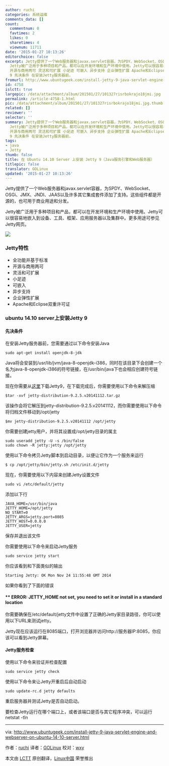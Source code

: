 ```yaml
---
author: ruchi
categories: 系统运维
comments_data: []
count:
  commentnum: 0
  favtimes: 2
  likes: 0
  sharetimes: 4
  viewnum: 11711
date: '2015-01-27 10:13:26'
editorchoice: false
excerpt: Jetty提供了一个Web服务器和javax.servlet容器，为SPDY、WebSocket、OSGi、JMX、JNDI、JAAS以及许多其它集成套件添加了支持。这些组件都是开源的，也可用于商业用途和分发。
  Jetty被广泛用于多种项目和产品，都可以在开发环境和生产环境中使用。Jetty可以很容易地嵌入到设备、工具、框架、应用服务器以及集群中。更多用途可参见Jetty网页。  Jetty特性  全功能并基于标准
  开源与商用两可 灵活和可扩展 小足迹 可嵌入 异步支持 企业弹性扩展 Apache和Eclipse双重许可证  ubuntu 14.10 server上安装Jetty
  9 先决条件 在安装Jetty服务器前，
fromurl: http://www.ubuntugeek.com/install-jetty-9-java-servlet-engine-and-webserver-on-ubuntu-14-10-server.html
id: 4758
islctt: true
largepic: /data/attachment/album/201501/27/101327risrbokrajo18jmi.jpg
permalink: /article-4758-1.html
pic: /data/attachment/album/201501/27/101327risrbokrajo18jmi.jpg.thumb.jpg
related: []
reviewer: ''
selector: ''
summary: Jetty提供了一个Web服务器和javax.servlet容器，为SPDY、WebSocket、OSGi、JMX、JNDI、JAAS以及许多其它集成套件添加了支持。这些组件都是开源的，也可用于商业用途和分发。
  Jetty被广泛用于多种项目和产品，都可以在开发环境和生产环境中使用。Jetty可以很容易地嵌入到设备、工具、框架、应用服务器以及集群中。更多用途可参见Jetty网页。  Jetty特性  全功能并基于标准
  开源与商用两可 灵活和可扩展 小足迹 可嵌入 异步支持 企业弹性扩展 Apache和Eclipse双重许可证  ubuntu 14.10 server上安装Jetty
  9 先决条件 在安装Jetty服务器前，
tags:
- java
- Jetty
thumb: false
title: 在 Ubuntu 14.10 Server 上安装 Jetty 9（Java服务引擎和Web服务器）
titlepic: false
translator: GOLinux
updated: '2015-01-27 10:13:26'
---
```


Jetty提供了一个Web服务器和javax.servlet容器，为SPDY、WebSocket、OSGi、JMX、JNDI、JAAS以及许多其它集成套件添加了支持。这些组件都是开源的，也可用于商业用途和分发。


Jetty被广泛用于多种项目和产品，都可以在开发环境和生产环境中使用。Jetty可以很容易地嵌入到设备、工具、框架、应用服务器以及集群中。更多用途可参见Jetty网页。


![](/data/attachment/album/201501/27/101327risrbokrajo18jmi.jpg)


### Jetty特性


* 全功能并基于标准
* 开源与商用两可
* 灵活和可扩展
* 小足迹
* 可嵌入
* 异步支持
* 企业弹性扩展
* Apache和Eclipse双重许可证


### ubuntu 14.10 server上安装Jetty 9


#### 先决条件


在安装Jetty服务器前，您需要通过以下命令安装Java



```
sudo apt-get install openjdk-8-jdk

```

Java将会安装到/usr/lib/jvm/java-8-openjdk-i386，同时在该目录下会创建一个名为java-8-openjdk-i386的符号链接，在/usr/bin/java下也会相应创建符号链接。


现在你需要从[这里](http://download.eclipse.org/jetty/stable-9/dist/)下载Jetty9，在下载完成后，你需要使用以下命令来解压缩



```
$tar -xvf jetty-distribution-9.2.5.v20141112.tar.gz

```

该操作会将它解压到jetty-distribution-9.2.5.v20141112，而你需要使用以下命令将归档文件移动到/opt/jetty



```
$mv jetty-distribution-9.2.5.v20141112 /opt/jetty

```

你需要创建jetty用户，并将其设置成/opt/jetty目录的属主



```
sudo useradd jetty -U -s /bin/false
sudo chown -R jetty:jetty /opt/jetty

```

使用以下命令拷贝Jetty脚本到启动目录，以便让它作为一个服务来运行



```
$ cp /opt/jetty/bin/jetty.sh /etc/init.d/jetty

```

现在，你需要使用以下内容来创建Jetty设置文件



```
sudo vi /etc/default/jetty

```

添加以下行



```
JAVA_HOME=/usr/bin/java
JETTY_HOME=/opt/jetty
NO_START=0
JETTY_ARGS=jetty.port=8085
JETTY_HOST=0.0.0.0
JETTY_USER=jetty 

```

保存并退出该文件


你需要使用以下命令来启动Jetty服务



```
sudo service jetty start

```

你应该看到和下面类似的输出



```
Starting Jetty: OK Mon Nov 24 11:55:48 GMT 2014

```

如果你看到了下面的错误


#### \*\* ERROR: JETTY\_HOME not set, you need to set it or install in a standard location


你需要确保在/etc/default/jetty文件中设置了正确的Jetty家目录路径，你可以使用以下URL来测试jetty。


Jetty现在应该运行在8085端口，打开浏览器并访问http://服务器IP:8085，你应该可以看到Jetty屏幕。


#### Jetty服务检查


使用以下命令来验证并检查配置



```
sudo service jetty check

```

使用以下命令来让Jetty开重启后自动启动



```
sudo update-rc.d jetty defaults

```

重启服务器并测试Jetty是否自动启动。


要检查Jetty运行在哪个端口上，或者该端口是否与其它程序冲突，可以运行netstat -tln




---


via: <http://www.ubuntugeek.com/install-jetty-9-java-servlet-engine-and-webserver-on-ubuntu-14-10-server.html>


作者：[ruchi](http://www.ubuntugeek.com/author/ubuntufix) 译者：[GOLinux](https://github.com/GOLinux) 校对：[wxy](https://github.com/wxy)


本文由 [LCTT](https://github.com/LCTT/TranslateProject) 原创翻译，[Linux中国](http://linux.cn/) 荣誉推出